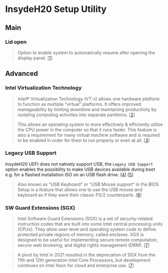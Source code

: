 # InsydeH20 Setup Utility

## Main

### Lid open

>  Option to enable system to automatically
resume after opening the display panel. [[1](https://us.v-cdn.net/6029997/uploads/editor/io/45ntz45p35m5.pdf)]

## Advanced

### Intel Virtualization Technology

> Intel® Virtualization Technology (VT-x) allows one hardware platform to function as multiple “virtual” platforms. It offers improved manageability by limiting downtime and maintaining productivity by isolating computing activities into separate partitions. [[2](https://ark.intel.com/content/www/us/en/ark/products/122589/intel-core-i78550u-processor-8m-cache-up-to-4-00-ghz.html)]

> This allows an operating system to more effectively & efficiently utilize the CPU power in the computer so that it runs faster. This feature is also a requirement for many virtual machine software and is required to be enabled in order for them to run properly or even at all. [[3](https://www.compuhoy.com/should-i-enable-virtualization-technology-in-bios/)] 

### Legacy USB Support

InsydeH20 UEFI does not natively support USB, the `Legacy USB Support` option enables the possibility to make USB devices available during boot e.g. for a flashed installation ISO on an USB flash drive. [[4](https://www.helpster.de/legacy-usb-support-bedeutung_196074)] [[5](https://www.reddit.com/r/virtualreality/comments/g5md47/comment/fo46u80/?utm_source=share&utm_medium=web2x&context=3)]

> Also known as “USB Keyboard” or “USB Mouse support” in the BIOS Setup is a feature that allows one to use the USB mouse and keyboard as if they were their classic PS/2 counterparts. [[6](https://docs.kernel.org/x86/usb-legacy-support.html)]

### SW Guard Extensions (SGX)

> Intel Software Guard Extensions (SGX) is a set of security-related instruction codes that are built into some Intel central processing units (CPUs). They allow user-level and operating system code to define protected private regions of memory, called enclaves. SGX is designed to be useful for implementing secure remote computation, secure web browsing, and digital rights management (DRM). [[7](https://en.wikipedia.org/wiki/Software_Guard_Extensions)]

> A pivot by Intel in 2021 resulted in the deprecation of SGX from the 11th and 12th generation Intel Core Processors, but development continues on Intel Xeon for cloud and enterprise use. [[7](https://en.wikipedia.org/wiki/Software_Guard_Extensions)]